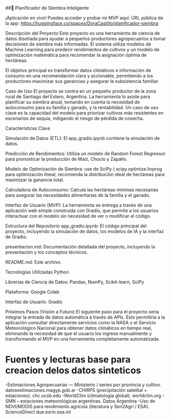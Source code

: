 ##🌾 Planificador de Siembra Inteligente

¡Aplicación en vivo! Puedes acceder y probar mi MVP aquí: 
URL pública de la app: https://huggingface.co/spaces/DoraCastillo/planificador-siembra

Descripción del Proyecto
Este proyecto es una herramienta de ciencia de datos diseñada para ayudar a pequeños productores agropecuarios a tomar decisiones de siembra más informadas. El sistema utiliza modelos de Machine Learning para predecir rendimientos de cultivos y un modelo de optimización matemática para recomendar la asignación óptima de hectáreas.

El objetivo principal es transformar datos climáticos e información de consumo en una recomendación clara y accionable, permitiendo a los productores maximizar sus ganancias y asegurar la subsistencia familiar.

Caso de Uso
El proyecto se centra en un pequeño productor de la zona rural de Santiago del Estero, Argentina. La herramienta lo asiste para planificar su siembra anual, tomando en cuenta la necesidad de autoconsumo para su familia y ganado, y la rentabilidad. Un caso de uso clave es la capacidad del modelo para priorizar cultivos más resistentes en escenarios de sequía, mitigando el riesgo de pérdida de cosecha.

Características Clave

Simulación de Datos (ETL): El app_gradio.ipynb contiene la simulación de datos. 

Predicción de Rendimientos: Utiliza un modelo de Random Forest Regressor para pronosticar la producción de Maíz, Choclo y Zapallo.

Modelo de Optimización de Siembra: use de SciPy ( scipy.optimize.linprog para optimización lineal, recomienda la distribución ideal de hectáreas para maximizar la ganancia total.

Calculadora de Autoconsumo: Calcula las hectáreas mínimas necesarias para asegurar las necesidades alimentarias de la familia y el ganado.

Interfaz de Usuario (MVP): La herramienta se entrega a través de una aplicación web simple construida con Gradio, que permite a los usuarios interactuar con el modelo sin necesidad de ver o modificar el código.

Estructura del Repositorio
app_gradio.ipynb: El código principal del proyecto, incluyendo la simulación de datos, los modelos de IA y la interfaz de Gradio.

presentacion.md: Documentación detallada del proyecto, incluyendo la presentación  y los conceptos técnicos.

README.md: Este archivo.

Tecnologías Utilizadas
Python

Librerías de Ciencia de Datos: Pandas, NumPy, Scikit-learn, SciPy

Plataforma: Google Colab

Interfaz de Usuario: Gradio

Próximos Pasos (Visión a Futuro)
El siguiente paso para el proyecto sería integrar la entrada de datos automática a través de APIs. Esto permitiría a la aplicación consultar directamente servicios como la NASA o el Servicio Meteorológico Nacional para obtener datos climáticos en tiempo real, eliminando la necesidad de que el usuario los ingrese manualmente y transformando el MVP en una herramienta completamente automatizada.

# Fuentes y lecturas base para creacion delos datos sinteticos
-Estimaciones Agropecuarias — Ministerio / series por provincia y cultivo. 
datosestimaciones.magyp.gob.ar
-CHIRPS (precipitación satelital + estaciones). 
chc.ucsb.edu
-WorldClim (climatología global). 
worldclim.org
-SMN – estaciones meteorológicas argentinas. 
Datos Argentina
-Uso de NDVI/MODIS para rendimiento agrícola (literatura y Sen2Agri / ESA). 
ScienceDirect
due.esrin.esa.int

